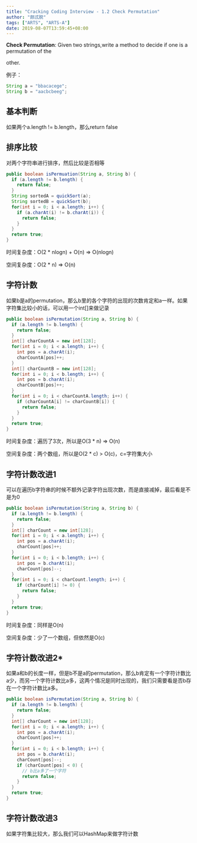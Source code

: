 ```yaml
---
title: "Cracking Coding Interview - 1.2 Check Permutation"
author: "颇忒脱"
tags: ["ARTS", "ARTS-A"]
date: 2019-08-07T13:59:45+08:00
---
```


<!--more-->

**Check Permutation**: Given two strings,write a method to decide if one is a permutation of the

other.

例子：

```java
String a = "bbacacege";
String b = "aacbcbeeg";
```

## 基本判断

如果两个a.length != b.length，那么return false

## 排序比较

对两个字符串进行排序，然后比较是否相等

```java
public boolean isPermuation(String a, String b) {
  if (a.length != b.length) {
    return false;
  }
  String sortedA = quickSort(a);
  String sortedB = quickSort(b);
  for(int i = 0; i < a.length; i++) {
    if (a.charAt(i) != b.charAt(i)) {
      return false;
    }
  }
  return true;
}
```

时间复杂度：O(2 * nlogn) + O(n) => O(nlogn)

空间复杂度：O(2 * n) => O(n)

## 字符计数

如果b是a的permutation，那么b里的各个字符的出现的次数肯定和a一样。如果字符集比较小的话，可以用一个int[]来做记录

```java
public boolean isPermutation(String a, String b) {
  if (a.length != b.length) {
    return false;
  }
  int[] charCountA = new int[128];
  for(int i = 0; i < a.length; i++) {
    int pos = a.charAt(i);
    charCountA[pos]++;
  }
  int[] charCountB = new int[128];
  for(int i = 0; i < b.length; i++) {
    int pos = b.charAt(i);
    charCountB[pos]++;
  }
  for(int i = 0; i < charCountA.length; i++) {
    if (charCountA[i] != charCountB[i]) {
      return false;
    }
  }
  return true;
}
```

时间复杂度：遍历了3次，所以是O(3 * n) => O(n)

空间复杂度：两个数组，所以是O(2 * c) > O(c)，c=字符集大小

## 字符计数改进1

可以在遍历b字符串的时候不额外记录字符出现次数，而是直接减掉，最后看是不是为0

```java
public boolean isPermutation(String a, String b) {
  if (a.length != b.length) {
    return false;
  }
  int[] charCount = new int[128];
  for(int i = 0; i < a.length; i++) {
    int pos = a.charAt(i);
    charCount[pos]++;
  }
  for(int i = 0; i < b.length; i++) {
    int pos = b.charAt(i);
    charCount[pos]--;
  }
  for(int i = 0; i < charCount.length; i++) {
    if (charCount[i] != 0) {
      return false;
    }
  }
  return true;
}
```

时间复杂度：同样是O(n)

空间复杂度：少了一个数组，但依然是O(c)

## 字符计数改进2*

如果a和b的长度一样，但是b不是a的permutation，那么b肯定有一个字符计数比a少，而另一个字符计数比a多，这两个情况是同时出现的，我们只需要看是否b存在一个字符计数比a多。

```java
public boolean isPermutation(String a, String b) {
  if (a.length != b.length) {
    return false;
  }
  int[] charCount = new int[128];
  for(int i = 0; i < a.length; i++) {
    int pos = a.charAt(i);
    charCount[pos]++;
  }
  for(int i = 0; i < b.length; i++) {
    int pos = b.charAt(i);
    charCount[pos]--;
    if (charCount[pos] < 0) {
      // b比a多了一个字符
      return false;
    }
  }
  return true;
}
```

## 字符计数改进3

如果字符集比较大，那么我们可以HashMap来做字符计数

